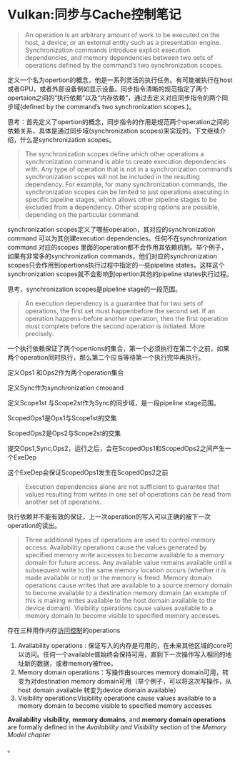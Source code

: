 # Vulkan:同步与Cache控制笔记

> An operation is an arbitrary amount of work to be executed on the host, a device, or an external entity such as a presentation engine. Synchronization commands introduce explicit execution dependencies, and memory dependencies between two sets of operations defined by the command’s two synchronization scopes.

定义一个名为opertion的概念，他是一系列灵活的执行任务。有可能被执行在host或者GPU，或者外部设备例如显示设备。同步指令清晰的规范指定了两个opertaion之间的“执行依赖”以及“内存依赖”，通过去定义对应同步指令的两个同步域(defined by the command’s two synchronization scopes.)。

思考：首先定义了opertion的概念，同步指令的作用是规范两个operation之间的依赖关系，具体是通过同步域(synchronization scopes)来实现的。下文继续介绍，什么是synchronization scopes。

> The synchronization scopes define which other operations a synchronization command is able to create execution dependencies with. Any type of operation that is not in a synchronization command’s synchronization scopes will not be included in the resulting dependency. For example, for many synchronization commands, the synchronization scopes can be limited to just operations executing in specific pipeline stages, which allows other pipeline stages to be excluded from a dependency. Other scoping options are possible, depending on the particular command.

synchronization scopes定义了哪些operation，其对应的synchronization command 可以为其创建execution dependencies。任何不在synchronization command 对应的scopes 里面的operation都不会作用其依赖机制。举个例子，如果有非常多的synchronization commands，他们对应的synchronization scopes只会作用到opertions执行过程中指定的一些pipeline states，这样这个synchronization scopes就不会影响到opertion其他的pipeline states执行过程。

思考，synchronization scopes是pipeline stage的一段范围。

> An execution dependency is a guarantee that for two sets of operations, the first set must happenbefore the second set. If an operation happens-before another operation, then the first operation must complete before the second operation is initiated. More precisely:

一个执行依赖保证了两个opertions的集合，第一个必须执行在第二个之前，如果两个operation同时执行，那么第二个应当等待第一个执行完毕再执行。

定义Ops1 和Ops2作为两个operation集合

定义Sync作为synchronization cmooand

定义Scope1st 与Scope2st作为Sync的同步域，是一段pipeline stage范围。

ScopedOps1是Ops1与Scope1st的交集

ScopedOps2是Ops2与Scope2st的交集

提交Ops1,Sync,Ops2，运行之后，会在ScopedOps1和ScopedOps2之间产生一个ExeDep

这个ExeDep会保证ScopedOps1发生在ScopedOps2之前

> Execution dependencies alone are not sufficient to guarantee that values resulting from writes in one set of operations can be read from another set of operations.

执行依赖并不能有效的保证，上一次operation的写入可以正确的被下一次operation的读出。

> Three additional types of operations are used to control memory access. Availability operations cause the values generated by specified memory write accesses to become available to a memory domain for future access. Any available value remains available until a subsequent write to the same memory location occurs (whether it is made available or not) or the memory is freed. Memory domain operations cause writes that are available to a source memory domain to become available to a destination memory domain (an example of this is making writes available to the host domain available to the device domain). Visibility operations cause values available to a memory domain to become visible to specified memory accesses.

存在三种用作内存[访问控制](https://zhida.zhihu.com/search?content_id=227794917&content_type=Article&match_order=1&q=访问控制&zhida_source=entity)的operations

1. Availability operations : 保证写入的内存是可用的，在未来其他区域的core可以访问。任何一个available值始终会保持可用，直到下一次操作写入相同的地址新的数据，或者memory被free。
2. Memory domain operations：写操作由sources memory domain可用，转变为对destination memory domain可用（举个例子，可以将这次写操作，从host domain available 转变为device domain available）
3. Visibility operations:Visibility operations cause values available to a memory domain to become visible to specified memory accesses

**Availability** **visibility**, **memory domains**, and **memory domain operations** are formally defined in the *Availability and Visibility* section of the *Memory Model chapter*

。